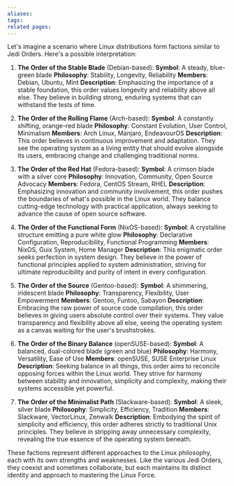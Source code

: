 ```yaml
---
aliases: 
tags: 
related pages:
---
```

Let's imagine a scenario where Linux distributions form factions similar to Jedi Orders. Here's a possible interpretation:

1. **The Order of the Stable Blade** (Debian-based): 
	**Symbol**: A steady, blue-green blade 
	**Philosophy**: Stability, Longevity, Reliability 
	**Members**: Debian, Ubuntu, Mint 
	**Description**: Emphasizing the importance of a stable foundation, this order values longevity and reliability above all else. They believe in building strong, enduring systems that can withstand the tests of time.

3. **The Order of the Rolling Flame** (Arch-based): 
	**Symbol**: A constantly shifting, orange-red blade 
	**Philosophy**: Constant Evolution, User Control, Minimalism 
	**Members**: Arch Linux, Manjaro, EndeavourOS 
	**Description**: This order believes in continuous improvement and adaptation. They see the operating system as a living entity that should evolve alongside its users, embracing change and challenging traditional norms.

5. **The Order of the Red Hat** (Fedora-based): 
	**Symbol**: A crimson blade with a silver core 
	**Philosophy**: Innovation, Community, Open Source Advocacy 
	**Members**: Fedora, CentOS Stream, RHEL 
	**Description**: Emphasizing innovation and community involvement, this order pushes the boundaries of what's possible in the Linux world. They balance cutting-edge technology with practical application, always seeking to advance the cause of open source software.

10. **The Order of the Functional Form** (NixOS-based): 
	**Symbol**: A crystalline structure emitting a pure white glow 
	**Philosophy**: Declarative Configuration, Reproducibility, Functional Programming 
	**Members**: NixOS, Guix System, Home Manager 
	**Description**: This enigmatic order seeks perfection in system design. They believe in the power of functional principles applied to system administration, striving for ultimate reproducibility and purity of intent in every configuration.

12. **The Order of the Source** (Gentoo-based): 
	**Symbol**: A shimmering, iridescent blade 
	**Philosophy**: Transparency, Flexibility, User Empowerment 
	**Members**: Gentoo, Funtoo, Sabayon 
	**Description**: Embracing the raw power of source code compilation, this order believes in giving users absolute control over their systems. They value transparency and flexibility above all else, seeing the operating system as a canvas waiting for the user's brushstrokes.

14. **The Order of the Binary Balance** (openSUSE-based): 
	**Symbol**: A balanced, dual-colored blade (green and blue) 
	**Philosophy**: Harmony, Versatility, Ease of Use 
	**Members**: openSUSE, SUSE Enterprise Linux 
	**Description**: Seeking balance in all things, this order aims to reconcile opposing forces within the Linux world. They strive for harmony between stability and innovation, simplicity and complexity, making their systems accessible yet powerful.

16. **The Order of the Minimalist Path** (Slackware-based): 
	**Symbol**: A sleek, silver blade 
	**Philosophy**: Simplicity, Efficiency, Tradition 
	**Members**: Slackware, VectorLinux, Zenwalk 
	**Description**: Embodying the spirit of simplicity and efficiency, this order adheres strictly to traditional Unix principles. They believe in stripping away unnecessary complexity, revealing the true essence of the operating system beneath.

These factions represent different approaches to the Linux philosophy, each with its own strengths and weaknesses. Like the various Jedi Orders, they coexist and sometimes collaborate, but each maintains its distinct identity and approach to mastering the Linux Force.